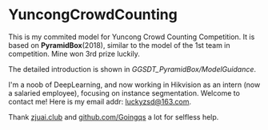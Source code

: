 # YuncongCrowdCounting

This is my commited model for Yuncong Crowd Counting Competition. It is based on **PyramidBox**(2018), similar to the model of the 1st team in competition. Mine won 3rd prize luckily.

The detailed introduction is shown in _GGSDT_PyramidBox/ModelGuidance_.

I'm a noob of DeepLearning, and now working in Hikvision as an intern (now a salaried employee), focusing on instance segmentation. Welcome to contact me! Here is my email addr: luckyzsd@163.com.


Thank [zjuai.club](https://zjuai.club) and [github.com/Goingqs](https://github.com/Goingqs/PyramidBox/) a lot for selfless help.
